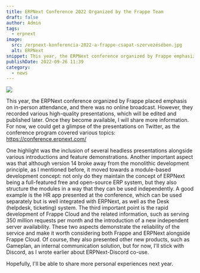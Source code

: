```yaml
---
title: ERPNext Conference 2022 Organized by the Frappe Team
draft: false
author: Admin
tags:
  - erpnext
image:
  src: /erpnext-konferencia-2022-a-frappe-csapat-szervezésében.jpg
  alt: ERPNext
snippet: This year, the ERPNext conference organized by Frappe emphasized in-person presence, and there was no online broadcast. However, they recorded various high-quality presentations, which will be edited and published later. Once they become available, I will share more information. For now, we could get a glimpse of the presentations on Twitter, as the conference program covered various topics
publishDate: 2022-09-26 11:39
category:
  - news
---
```


<img src="/images/erpnext-konferencia-2022-a-frappe-csapat-szervezésében.jpg">

This year, the ERPNext conference organized by Frappe placed emphasis on in-person attendance, and there was no online broadcast. However, they recorded various high-quality presentations, which will be edited and published later. Once they become available, I will share more information. For now, we could get a glimpse of the presentations on Twitter, as the conference program covered various topics: <a href="https://conference.erpnext.com" rel="noopener noreferrer">https://conference.erpnext.com/</a>

One highlight was the inclusion of several headless presentations alongside various introductions and feature demonstrations. Another important aspect was that although version 14 broke away from the monolithic development principle, as I mentioned before, it moved towards a module-based development concept: not only do they maintain the concept of ERPNext being a full-featured free and open-source ERP system, but they also structure the modules in a way that they can be used independently. A good example is the HR app presented at the conference, which can be used separately but is well integrated with ERPNext, as well as the Desk (helpdesk, ticketing) system. The third important point is the rapid development of Frappe Cloud and the related information, such as serving 350 million requests per month and the introduction of a new independent server availability. These two aspects demonstrate the reliability of the service and make it worth considering both Frappe and ERPNext alongside Frappe Cloud. Of course, they also presented other new products, such as Gameplan, an internal communication solution, but for now, I'll stick with Discord, as I wrote earlier about ERPNext-Discord co-use.

Hopefully, I'll be able to share more personal experiences next year.
